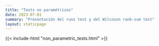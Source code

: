 ```yaml
---
title: "Tests no paramétricos"
date: 2023-07-01
summary: "Presentación del runs test y del Wilcoxon rank-sum test"
layout: staticpage
---
```


{{< include-html "non_parametric_tests.html" >}}

